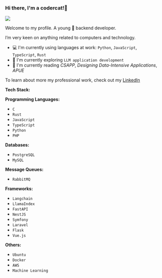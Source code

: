 ### Hi there, I'm a codercat!👋

<p align="left"> <img src=https://komarev.com/ghpvc/?username=acodercat&style=flat-square&color=green /> </p>

Welcome to my profile. A young :boy: backend developer.

I’m very keen on anything related to computers and technology.

- 💻 I'm currently using languages at work: `Python`, `JavaScript`, `TypeScript`, `Rust`
- 🌱 I'm currently exploring `LLM application development`
- 📗 I'm currently reading *CSAPP*, *Designing Data-Intensive Applications*, *APUE*

To learn about more my professional work, check out my [LinkedIn](https://www.linkedin.com/in/maohao-ran-5a91541bb)

**Tech Stack:**

**Programming Languages:**
- `C`
- `Rust`
- `JavaScript`
- `TypeScript`
- `Python`
- `PHP`

**Databases:**
- `PostgreSQL`
- `MySQL`

**Message Queues:**
- `RabbitMQ`

**Frameworks:**
- `Langchain`
- `LlamaIndex`
- `FastAPI`
- `NestJS`
- `Symfony`
- `Laravel`
- `Flask`
- `Vue.js`

**Others:**
- `Ubuntu`
- `Docker`
- `AWS`
- `Machine Learning`
